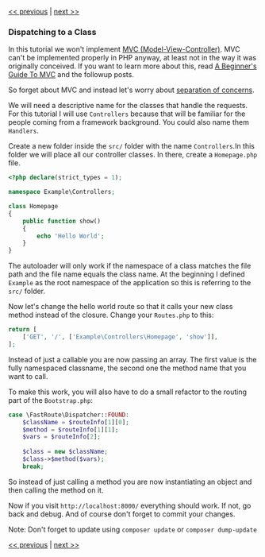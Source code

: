 [<< previous](05-router.md) | [next >>](07-inversion-of-control.md)

### Dispatching to a Class

In this tutorial we won't implement [MVC (Model-View-Controller)](http://martinfowler.com/eaaCatalog/modelViewController.html). MVC can't be implemented properly in PHP anyway, at least not in the way it was originally conceived. If you want to learn more about this, read [A Beginner's Guide To MVC](http://blog.ircmaxell.com/2014/11/a-beginners-guide-to-mvc-for-web.html) and the followup posts.

So forget about MVC and instead let's worry about [separation of concerns](http://en.wikipedia.org/wiki/Separation_of_concerns).

We will need a descriptive name for the classes that handle the requests. For this tutorial I will use `Controllers` because that will be familiar for the people coming from a framework background. You could also name them `Handlers`.

Create a new folder inside the `src/` folder with the name `Controllers`.In this folder we will place all our controller classes. In there, create a `Homepage.php` file.

```php
<?php declare(strict_types = 1);

namespace Example\Controllers;

class Homepage
{
    public function show()
    {
        echo 'Hello World';
    }
}
```

The autoloader will only work if the namespace of a class matches the file path and the file name equals the class name. At the beginning I defined `Example` as the root namespace of the application so this is referring to the `src/` folder.

Now let's change the hello world route so that it calls your new class method instead of the closure. Change your `Routes.php` to this:

```php
return [
    ['GET', '/', ['Example\Controllers\Homepage', 'show']],
];
```

Instead of just a callable you are now passing an array. The first value is the fully namespaced classname, the second one the method name that you want to call.

To make this work, you will also have to do a small refactor to the routing part of the `Bootstrap.php`:

```php
case \FastRoute\Dispatcher::FOUND:
    $className = $routeInfo[1][0];
    $method = $routeInfo[1][1];
    $vars = $routeInfo[2];
    
    $class = new $className;
    $class->$method($vars);
    break;
```

So instead of just calling a method you are now instantiating an object and then calling the method on it.

Now if you visit `http://localhost:8000/` everything should work. If not, go back and debug. And of course don't forget to commit your changes.

Note: Don't forget to update using `composer update` or `composer dump-update` 

[<< previous](05-router.md) | [next >>](07-inversion-of-control.md)
